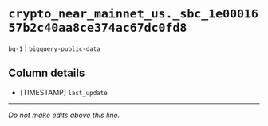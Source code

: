 # `crypto_near_mainnet_us._sbc_1e0001657b2c40aa8ce374ac67dc0fd8`
`bq-1` | `bigquery-public-data`

## Column details
* [TIMESTAMP] `last_update`

-------------------------------------------------------------------------------
*Do not make edits above this line.*

